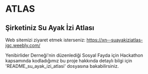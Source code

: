 # ATLAS
## Şirketiniz Su Ayak İzi Atlası

Web sitemizi ziyaret etmek isterseniz: https://xn--suayakiziatlas-jgc.weebly.com/

Yenibirlider Derneği'nin düzenlediği Sosyal Fayda için Hackathon kapsamında kodladığımız bu proje hakkında detaylı bilgi için 'README_su_ayak_izi_atlasi' dosyasına bakabilirsiniz.

